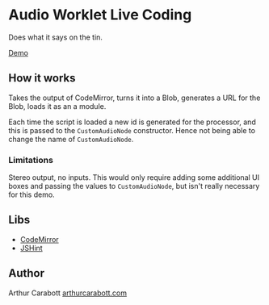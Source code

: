 # Audio Worklet Live Coding

Does what it says on the tin.

[Demo](https://acarabott.github.io/audio-worklet-live-coding/)

## How it works

Takes the output of CodeMirror, turns it into a Blob, generates a URL for the Blob, loads it as an a module.

Each time the script is loaded a new id is generated for the processor, and this is passed to the `CustomAudioNode` constructor. Hence not being able to change the name of `CustomAudioNode`.

### Limitations

Stereo output, no inputs. This would only require adding some additional UI boxes and passing the values to `CustomAudioNode`, but isn't really necessary for this demo.

## Libs

- [CodeMirror](codemirror.net)
- [JSHint](http://jshint.com/)

## Author

Arthur Carabott [arthurcarabott.com](http://arthurcarabott.com)
